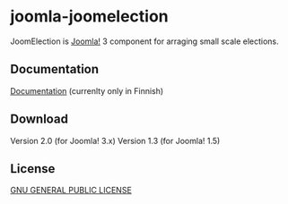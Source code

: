 joomla-joomelection
===================

JoomElection is [Joomla!](http://www.joomla.org/) 3 component for arraging small scale elections.

## Documentation
[Documentation](https://github.com/anttikekki/joomla-joomelection/wiki) (currenlty only in Finnish)

## Download
Version 2.0 (for Joomla! 3.x)
Version 1.3 (for Joomla! 1.5)

## License
[GNU GENERAL PUBLIC LICENSE](http://www.gnu.org/copyleft/gpl.html)
